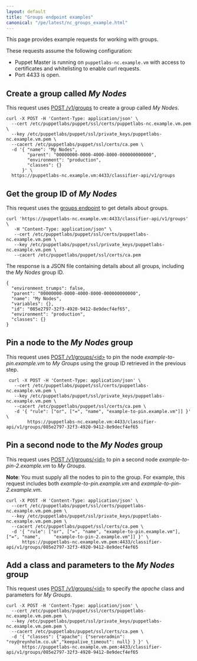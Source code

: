 ```yaml
---
layout: default
title: "Groups endpoint examples"
canonical: "/pe/latest/nc_groups_example.html"
---
```


This page provides example requests for working with groups.

These requests assume the following configuration:

* Puppet Master is running on `puppetlabs-nc.example.vm` with access to certificates and whitelisting to enable curl requests.
* Port 4433 is open.

## Create a group called *My Nodes*

This request uses [POST /v1/groups](./nc_groups.html#post-v1groups) to create a group called *My Nodes*.

    curl -X POST -H 'Content-Type: application/json' \
      --cert /etc/puppetlabs/puppet/ssl/certs/puppetlabs-nc.example.vm.pem \
      --key /etc/puppetlabs/puppet/ssl/private_keys/puppetlabs-nc.example.vm.pem \
      --cacert /etc/puppetlabs/puppet/ssl/certs/ca.pem \
      -d '{ "name": "My Nodes",
            "parent": "00000000-0000-4000-8000-000000000000",
            "environment": "production",
            "classes": {}
          }' \
      https://puppetlabs-nc.example.vm:4433/classifier-api/v1/groups

## Get the group ID of *My Nodes*

This request uses the [groups endpoint](./nc_groups.html) to get details about groups.

    curl 'https://puppetlabs-nc.example.vm:4433/classifier-api/v1/groups' \
       -H "Content-Type: application/json" \
       --cert /etc/puppetlabs/puppet/ssl/certs/puppetlabs-nc.example.vm.pem \
       --key /etc/puppetlabs/puppet/ssl/private_keys/puppetlabs-nc.example.vm.pem \
       --cacert /etc/puppetlabs/puppet/ssl/certs/ca.pem

The response is a JSON file containing details about all groups, including the *My Nodes* group ID.

    {
      "environment_trumps": false,
      "parent": "00000000-0000-4000-8000-000000000000",
      "name": "My Nodes",
      "variables": {},
      "id": "085e2797-32f3-4920-9412-8e9decf4ef65",
      "environment": "production",
      "classes": {}
    }

## Pin a node to the *My Nodes* group

This request uses [POST /v1/groups/&lt;id&gt;](./nc_groups.html#post-v1groupsid) to pin the node *example-to-pin.example.vm* to *My Groups* using the group ID retrieved in the previous step.

     curl -X POST -H 'Content-Type: application/json' \
       --cert /etc/puppetlabs/puppet/ssl/certs/puppetlabs-nc.example.vm.pem \
       --key /etc/puppetlabs/puppet/ssl/private_keys/puppetlabs-nc.example.vm.pem \
       --cacert /etc/puppetlabs/puppet/ssl/certs/ca.pem \
       -d '{ "rule": ["or", ["=", "name", "example-to-pin.example.vm"]] }' \
            https://puppetlabs-nc.example.vm:4433/classifier-api/v1/groups/085e2797-32f3-4920-9412-8e9decf4ef65

## Pin a second node to the *My Nodes* group

This request uses [POST /v1/groups/&lt;id&gt;](./nc_groups.html#post-v1groupsid) to pin a second node *example-to-pin-2.example.vm* to *My Groups*.

**Note**: You must supply all the nodes to pin to the group. For example, this request includes both *example-to-pin.example.vm* and *example-to-pin-2.example.vm*.

    curl -X POST -H 'Content-Type: application/json' \
      --cert /etc/puppetlabs/puppet/ssl/certs/puppetlabs-nc.example.vm.pem.pem \
      --key /etc/puppetlabs/puppet/ssl/private_keys/puppetlabs-nc.example.vm.pem.pem \
      --cacert /etc/puppetlabs/puppet/ssl/certs/ca.pem \
      -d '{ "rule": ["or", ["=", "name", "example-to-pin.example.vm"], ["=", "name",     "example-to-pin-2.example.vm"]] }' \
          https://puppetlabs-nc.example.vm.pem:4433/classifier-api/v1/groups/085e2797-32f3-4920-9412-8e9decf4ef65

## Add a class and parameters to the *My Nodes* group

This request uses [POST /v1/groups/&lt;id&gt;](./nc_groups.html#post-v1groupsid) to specify the *apache* class and parameters for *My Groups*.

    curl -X POST -H 'Content-Type: application/json' \
      --cert /etc/puppetlabs/puppet/ssl/certs/puppetlabs-nc.example.vm.pem.pem \
      --key /etc/puppetlabs/puppet/ssl/private_keys/puppetlabs-nc.example.vm.pem.pem \
      --cacert /etc/puppetlabs/puppet/ssl/certs/ca.pem \
      -d '{ "classes": {"apache": {"serveradmin": "roy@reynholm.co.uk","keepalive_timeout": null} } }' \
          https://puppetlabs-nc.example.vm.pem:4433/classifier-api/v1/groups/085e2797-32f3-4920-9412-8e9decf4ef65


